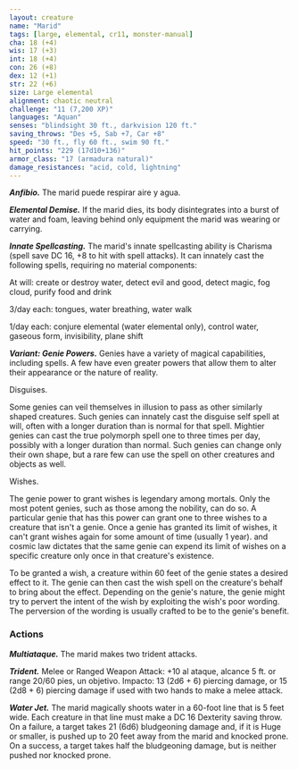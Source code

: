 ```yaml
---
layout: creature
name: "Marid"
tags: [large, elemental, cr11, monster-manual]
cha: 18 (+4)
wis: 17 (+3)
int: 18 (+4)
con: 26 (+8)
dex: 12 (+1)
str: 22 (+6)
size: Large elemental
alignment: chaotic neutral
challenge: "11 (7,200 XP)"
languages: "Aquan"
senses: "blindsight 30 ft., darkvision 120 ft."
saving_throws: "Des +5, Sab +7, Car +8"
speed: "30 ft., fly 60 ft., swim 90 ft."
hit_points: "229 (17d10+136)"
armor_class: "17 (armadura natural)"
damage_resistances: "acid, cold, lightning"
---
```


***Anfibio.*** The marid puede respirar aire y agua.

***Elemental Demise.*** If the marid dies, its body disintegrates into a burst of water and foam, leaving behind only equipment the marid was wearing or carrying.

***Innate Spellcasting.*** The marid's innate spellcasting ability is Charisma (spell save DC 16, +8 to hit with spell attacks). It can innately cast the following spells, requiring no material components:

At will: create or destroy water, detect evil and good, detect magic, fog cloud, purify food and drink

3/day each: tongues, water breathing, water walk

1/day each: conjure elemental (water elemental only), control water, gaseous form, invisibility, plane shift

***Variant: Genie Powers.*** Genies have a variety of magical capabilities, including spells. A few have even greater powers that allow them to alter their appearance or the nature of reality.

Disguises.

Some genies can veil themselves in illusion to pass as other similarly shaped creatures. Such genies can innately cast the disguise self spell at will, often with a longer duration than is normal for that spell. Mightier genies can cast the true polymorph spell one to three times per day, possibly with a longer duration than normal. Such genies can change only their own shape, but a rare few can use the spell on other creatures and objects as well.

Wishes.

The genie power to grant wishes is legendary among mortals. Only the most potent genies, such as those among the nobility, can do so. A particular genie that has this power can grant one to three wishes to a creature that isn't a genie. Once a genie has granted its limit of wishes, it can't grant wishes again for some amount of time (usually 1 year). and cosmic law dictates that the same genie can expend its limit of wishes on a specific creature only once in that creature's existence.

To be granted a wish, a creature within 60 feet of the genie states a desired effect to it. The genie can then cast the wish spell on the creature's behalf to bring about the effect. Depending on the genie's nature, the genie might try to pervert the intent of the wish by exploiting the wish's poor wording. The perversion of the wording is usually crafted to be to the genie's benefit.

### Actions

***Multiataque.*** The marid makes two trident attacks.

***Trident.*** Melee or Ranged Weapon Attack: +10 al ataque, alcance 5 ft. or range 20/60 pies, un objetivo. Impacto: 13 (2d6 + 6) piercing damage, or 15 (2d8 + 6) piercing damage if used with two hands to make a melee attack.

***Water Jet.*** The marid magically shoots water in a 60-foot line that is 5 feet wide. Each creature in that line must make a DC 16 Dexterity saving throw. On a failure, a target takes 21 (6d6) bludgeoning damage and, if it is Huge or smaller, is pushed up to 20 feet away from the marid and knocked prone. On a success, a target takes half the bludgeoning damage, but is neither pushed nor knocked prone.